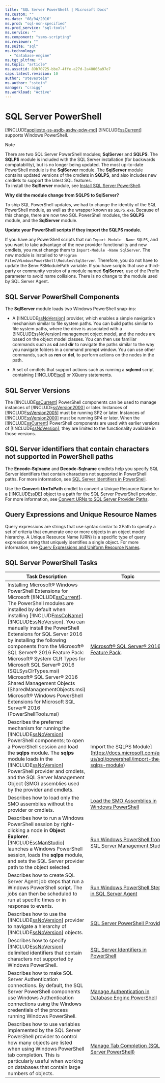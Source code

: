 ```yaml
---
title: "SQL Server PowerShell | Microsoft Docs"
ms.custom: ""
ms.date: "08/04/2016"
ms.prod: "sql-non-specified"
ms.prod_service: "sql-tools"
ms.service: ""
ms.component: "ssms-scripting"
ms.reviewer: ""
ms.suite: "sql"
ms.technology: 
  - "database-engine"
ms.tgt_pltfrm: ""
ms.topic: "article"
ms.assetid: 89b70725-bbe7-4ffe-a27d-2a40005a97e7
caps.latest.revision: 10
author: "stevestein"
ms.author: "sstein"
manager: "craigg"
ms.workload: "Active"
---
```

# SQL Server PowerShell
[!INCLUDE[appliesto-ss-asdb-asdw-pdw-md](../includes/appliesto-ss-asdb-asdw-pdw-md.md)]
  [!INCLUDE[ssCurrent](../includes/sscurrent-md.md)] supports Windows PowerShell.

> [!NOTE]
> There are two SQL Server PowerShell modules; **SqlServer** and **SQLPS**. The **SQLPS** module is included with the SQL Server installation (for backwards compatability), but is no longer being updated. The most up-to-date PowerShell module is the **SqlServer** module. The **SqlServer** module contains updated versions of the cmdlets in **SQLPS**, and also includes new cmdlets to support the latest SQL features.  
> To install the **SqlServer** module, see [Install SQL Server PowerShell](download-sql-server-ps-module.md).

**Why did the module change from SQLPS to SqlServer?**

To ship SQL PowerShell updates, we had to change the identity of the SQL PowerShell module, as well as the wrapper known as `SQLPS.exe`. Because of this change, there are now two SQL PowerShell modules, the **SQLPS** module, and the **SqlServer** module.  

**Update your PowerShell scripts if they import the SQLPS module.**

If you have any PowerShell scripts that run `Import-Module -Name SQLPS`, and you want to take advantage of the new provider functionality and new cmdlets, you must change them to `Import-Module -Name SqlServer`. The new module is installed to `%Program Files\WindowsPowerShell\Modules\SqlServer`. Therefore, you do not have to update the $env:PSModulePath variable. If you have scripts that use a third-party or community version of a module named **SqlServer**, use of the Prefix parameter to avoid name collisions. There is no change to the module used by SQL Server Agent. 

  
## SQL Server PowerShell Components  
The **SqlServer** module loads two Windows PowerShell snap-ins:  
  
-   A [!INCLUDE[ssNoVersion](../includes/ssnoversion-md.md)] provider, which enables a simple navigation mechanism similar to file system paths. You can build paths similar to file system paths, where the drive is associated with a [!INCLUDE[ssNoVersion](../includes/ssnoversion-md.md)] management object model, and the nodes are based on the object model classes. You can then use familiar commands such as **cd** and **dir** to navigate the paths similar to the way you navigate folders in a command prompt window. You can use other commands, such as **ren** or **del**, to perform actions on the nodes in the path.  
  
-   A set of cmdlets that support actions such as running a **sqlcmd** script containing [!INCLUDE[tsql](../includes/tsql-md.md)] or XQuery statements.  
  
  
## SQL Server Versions  
 The [!INCLUDE[ssCurrent](../includes/sscurrent-md.md)] PowerShell components can be used to manage instances of [!INCLUDE[ssVersion2000](../includes/ssversion2000-md.md)] or later. Instances of [!INCLUDE[ssVersion2005](../includes/ssversion2005-md.md)] must be running SP2 or later. Instances of [!INCLUDE[ssVersion2000](../includes/ssversion2000-md.md)] must be running SP4 or later. When the [!INCLUDE[ssCurrent](../includes/sscurrent-md.md)] PowerShell components are used with earlier versions of [!INCLUDE[ssNoVersion](../includes/ssnoversion-md.md)], they are limited to the functionality available in those versions.  

## SQL Server identifiers that contain characters not supported in PowerShell paths  
 
The **Encode-Sqlname** and **Decode-Sqlname** cmdlets help you specify SQL Server identifiers that contain characters not supported in PowerShell paths. For more information, see [SQL Server Identifiers in PowerShell](sql-server-identifiers-in-powershell.md).  
  
Use the **Convert-UrnToPath** cmdlet to convert a Unique Resource Name for a [!INCLUDE[ssDE](../includes/ssde-md.md)] object to a path for the SQL Server PowerShell provider. For more information, see [Convert URNs to SQL Server Provider Paths](https://docs.microsoft.com/powershell/module/sqlserver/Convert-UrnToPath).  
  
## Query Expressions and Unique Resource Names  

Query expressions are strings that use syntax similar to XPath to specify a set of criteria that enumerate one or more objects in an object model hierarchy. A Unique Resource Name (URN) is a specific type of query expression string that uniquely identifies a single object. For more information, see [Query Expressions and Uniform Resource Names](query-expressions-and-uniform-resource-names.md).       



## SQL Server PowerShell Tasks  
  
|Task Description|Topic|  
|----------------------|-----------| 
|Installing Microsoft® Windows PowerShell Extensions for Microsoft [!INCLUDE[ssCurrent](../includes/sscurrent-md.md)].  The PowerShell modules are installed by default when installing [!INCLUDE[msCoName](../includes/msconame-md.md)] [!INCLUDE[ssNoVersion](../includes/ssnoversion-md.md)].  You can manually install the PowerShell Extensions for SQL Server 2016 by installing the following components from the Microsoft® SQL Server® 2016 Feature Pack:<br/>     Microsoft® System CLR Types for Microsoft SQL Server® 2016 (SQLSysClrTypes.msi)<br/>Microsoft® SQL Server® 2016 Shared Management Objects (SharedManagementObjects.msi)<br/> Microsoft® Windows PowerShell Extensions for Microsoft SQL Server® 2016 (PowerShellTools.msi)|[Microsoft® SQL Server® 2016 Feature Pack](https://www.microsoft.com/en-us/download/details.aspx?id=52676).   | 
|Describes the preferred mechanism for running the [!INCLUDE[ssNoVersion](../includes/ssnoversion-md.md)] PowerShell components; to open a PowerShell session and load the **sqlps** module. The **sqlps** module loads in the [!INCLUDE[ssNoVersion](../includes/ssnoversion-md.md)] PowerShell provider and cmdlets, and the SQL Server Management Object (SMO) assemblies used by the provider and cmdlets.|Import the SQLPS Module](https://docs.microsoft.com/en-us/sql/powershell/import-the-sqlps-module)|  
|Describes how to load only the SMO assemblies without the provider or cmdlets.|[Load the SMO Assemblies in Windows PowerShell](load-the-smo-assemblies-in-windows-powershell.md)|  
|Describes how to run a Windows PowerShell session by right-clicking a node in **Object Explorer**. [!INCLUDE[ssManStudio](../includes/ssmanstudio-md.md)] launches a Windows PowerShell session, loads the **sqlps** module, and sets the SQL Server provider path to the object selected.|[Run Windows PowerShell from SQL Server Management Studio](run-windows-powershell-from-sql-server-management-studio.md)|  
|Describes how to create SQL Server Agent job steps that run a Windows PowerShell script. The jobs can then be scheduled to run at specific times or in response to events.|[Run Windows PowerShell Steps in SQL Server Agent](run-windows-powershell-steps-in-sql-server-agent.md)|  
|Describes how to use the [!INCLUDE[ssNoVersion](../includes/ssnoversion-md.md)] provider to navigate a hierarchy of [!INCLUDE[ssNoVersion](../includes/ssnoversion-md.md)] objects.|[SQL Server PowerShell Provider](sql-server-powershell-provider.md)|  
|Describes how to specify [!INCLUDE[ssNoVersion](../includes/ssnoversion-md.md)] delimited identifiers that contain characters not supported by Windows PowerShell.|[SQL Server Identifiers in PowerShell](sql-server-identifiers-in-powershell.md)|  
|Describes how to make SQL Server Authentication connections. By default, the SQL Server PowerShell components use Windows Authentication connections using the Windows credentials of the process running Windows PowerShell.|[Manage Authentication in Database Engine PowerShell](manage-authentication-in-database-engine-powershell.md)|  
|Describes how to use variables implemented by the SQL Server PowerShell provider to control how many objects are listed when using Windows PowerShell tab completion. This is particularly useful when working on databases that contain large numbers of objects.|[Manage Tab Completion &#40;SQL Server PowerShell&#41;](manage-tab-completion-sql-server-powershell.md)|
  
  
